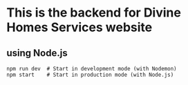 # This is the backend for Divine Homes Services website

## using Node.js

```
npm run dev  # Start in development mode (with Nodemon)
npm start    # Start in production mode (with Node.js)
```
